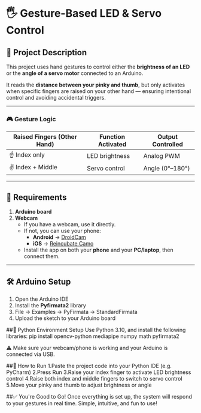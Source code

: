 # 🖐️ Gesture-Based LED & Servo Control

## 📌 Project Description

This project uses hand gestures to control either the **brightness of an LED** or the **angle of a servo motor** connected to an Arduino.

It reads the **distance between your pinky and thumb**, but only activates when specific fingers are raised on your other hand — ensuring intentional control and avoiding accidental triggers.

---

### 🎮 Gesture Logic

| Raised Fingers (Other Hand) | Function Activated | Output Controlled |
|-----------------------------|--------------------|-------------------|
| ☝️ Index only               | LED brightness     | Analog PWM        |
| ✌️ Index + Middle           | Servo control      | Angle (0°–180°)   |

---

## 🔧 Requirements

1. **Arduino board**
2. **Webcam**  
   - If you have a webcam, use it directly.  
   - If not, you can use your phone:
     - **Android** → [DroidCam](https://www.dev47apps.com/)
     - **iOS** → [Reincubate Camo](https://reincubate.com/camo/)
   - Install the app on both your **phone** and your **PC/laptop**, then connect them.

---

## 🛠️ Arduino Setup

1. Open the Arduino IDE
2. Install the **Pyfirmata2** library
3. File → Examples → PyFirmata → StandardFirmata
4. Upload the sketch to your Arduino board

##🐍 Python Environment Setup
Use Python 3.10, and install the following libraries:
  pip install opencv-python mediapipe numpy math pyfirmata2
  
⚠️ Make sure your webcam/phone is working and your Arduino is connected via USB.

##🚀 How to Run
1.Paste the project code into your Python IDE (e.g. PyCharm)
2.Press Run
3.Raise your index finger to activate LED brightness control
4.Raise both index and middle fingers to switch to servo control
5.Move your pinky and thumb to adjust brightness or angle

##✅ You're Good to Go!
Once everything is set up, the system will respond to your gestures in real time.
Simple, intuitive, and fun to use!
